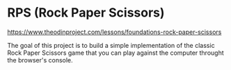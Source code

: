 # RPS (Rock Paper Scissors)

https://www.theodinproject.com/lessons/foundations-rock-paper-scissors

The goal of this project is to build a simple implementation of the classic Rock Paper Scissors game that you can play against the computer throught the browser's console.

